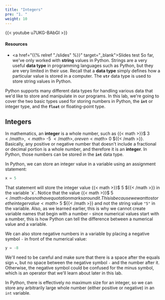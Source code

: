 ```yaml
---
title: "Integers"
pre: "1. "
weight: 10
---
```


{{< youtube u7UKG-BAbGI >}}

#### Resources

* <a href="{{% relref "./slides" %}}" target="_blank">Slides</a>
test
So far, we've only worked with **string** values in Python. Strings are a very useful **data type** in programming languages such as Python, but they are very limited in their use. Recall that a **data type** simply defines how a particular value is stored in a computer. The **`str`** data type is used to store string values in Python. 

Python supports many different data types for handling various data that we'd like to store and manipulate in our programs. In this lab, we're going to cover the two basic types used for storing numbers in Python, the **`int`** or integer type, and the **`float`** or floating-point type. 

## Integers

In mathematics, an **integer** is a whole number, such as {{< math >}}$ 3 ${{< /math >}}, {{< math >}}$ -5 ${{< /math >}}, or even {{< math >}}$ 0 ${{< /math >}}. Basically, any positive or negative number that doesn't include a fractional or decimal portion is a whole number, and therefore it is an **integer**. In Python, those numbers can be stored in the **`int`** data type. 

In Python, we can store an integer value in a variable using an assignment statement:

```python
x = 5
```

That statement will store the integer value {{< math >}}$ 5 ${{< /math >}} in the variable `x`. Notice that the value {{< math >}}$ 5 ${{< /math >}} does not have quotation marks around it. This is because we want to store the integer value {{< math >}}$ 5 ${{< /math >}} and not the string value `"5"` in the variable. Also, as we learned earlier, this is why we cannot create variable names that begin with a number - since numerical values start with a number, this is how Python can tell the difference between a numerical value and a variable. 

We can also store negative numbers in a variable by placing a negative symbol `-` in front of the numerical value:

```python
y = -8
```

We'll need to be careful and make sure that there is a space after the equals sign `=`, but no space between the negative symbol `-` and the number after it. Otherwise, the negative symbol could be confused for the minus symbol, which is an operator that we'll learn about later in this lab.

In Python, there is effectively no maximum size for an integer, so we can store any arbitrarily large whole number (either positive or negative) in an `int` variable. 
